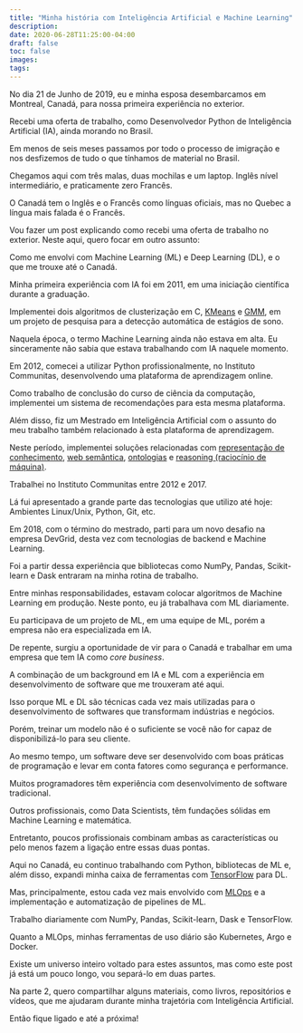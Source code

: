 ```yaml
---
title: "Minha história com Inteligência Artificial e Machine Learning"
description:
date: 2020-06-28T11:25:00-04:00
draft: false
toc: false
images:
tags:
---
```


No dia 21 de Junho de 2019, eu e minha esposa desembarcamos em Montreal, Canadá, para nossa primeira experiência no exterior.

Recebi uma oferta de trabalho, como Desenvolvedor Python de Inteligência Artificial (IA), ainda morando no Brasil.

Em menos de seis meses passamos por todo o processo de imigração e nos desfizemos de tudo o que tínhamos de material no Brasil.

Chegamos aqui com três malas, duas mochilas e um laptop. Inglês nível intermediário, e praticamente zero Francês.

O Canadá tem o Inglês e o Francês como línguas oficiais, mas no Quebec a língua mais falada é o Francês.

Vou fazer um post explicando como recebi uma oferta de trabalho no exterior. Neste aqui, quero focar em outro assunto:

Como me envolvi com Machine Learning (ML) e Deep Learning (DL), e o que me trouxe até o Canadá.

Minha primeira experiência com IA foi em 2011, em uma iniciação científica durante a graduação. 

Implementei dois algoritmos de clusterização em C, [KMeans](https://scikit-learn.org/stable/modules/generated/sklearn.cluster.KMeans.html) e [GMM](https://scikit-learn.org/stable/modules/mixture.html ), em um projeto de pesquisa para a detecção automática de estágios de sono.

Naquela época, o termo Machine Learning ainda não estava em alta. Eu sinceramente não sabia que estava trabalhando com IA naquele momento.

Em 2012, comecei a utilizar Python profissionalmente, no Instituto Communitas, desenvolvendo uma plataforma de aprendizagem online.

Como trabalho de conclusão do curso de ciência da computação, implementei um sistema de recomendações para esta mesma plataforma.

Além disso, fiz um Mestrado em Inteligência Artificial com o assunto do meu trabalho também relacionado à esta plataforma de aprendizagem.

Neste período, implementei soluções relacionadas com [representação de conhecimento](https://en.wikipedia.org/wiki/Knowledge_representation_and_reasoning), [web semântica](https://en.wikipedia.org/wiki/Semantic_Web), [ontologias](https://en.wikipedia.org/wiki/Ontology_(information_science)) e [reasoning (raciocínio de máquina)](https://en.wikipedia.org/wiki/Reasoning_system). 

Trabalhei no Instituto Communitas entre 2012 e 2017.

Lá fui apresentado a grande parte das tecnologias que utilizo até hoje: Ambientes Linux/Unix, Python, Git, etc.

Em 2018, com o término do mestrado, parti para um novo desafio na empresa DevGrid, desta vez com tecnologias de backend e Machine Learning.

Foi a partir dessa experiência que bibliotecas como NumPy, Pandas, Scikit-learn e Dask entraram na minha rotina de trabalho. 

Entre minhas responsabilidades, estavam colocar algoritmos de Machine Learning em produção. Neste ponto, eu já trabalhava com ML diariamente.

Eu participava de um projeto de ML, em uma equipe de ML, porém a empresa não era especializada em IA.

De repente, surgiu a oportunidade de vir para o Canadá e trabalhar em uma empresa que tem IA como *core business*.

A combinação de um background em IA e ML com a experiência em desenvolvimento de software que me trouxeram até aqui.

Isso porque ML e DL são técnicas cada vez mais utilizadas para o desenvolvimento de softwares que transformam indústrias e negócios.

Porém, treinar um modelo não é o suficiente se você não for capaz de disponibilizá-lo para seu cliente.

Ao mesmo tempo, um software deve ser desenvolvido com boas práticas de programação e levar em conta fatores como segurança e performance.

Muitos programadores têm experiência com desenvolvimento de software tradicional.

Outros profissionais, como Data Scientists, têm fundações sólidas em Machine Learning e matemática.

Entretanto, poucos profissionais combinam ambas as características ou pelo menos fazem a ligação entre essas duas pontas.

Aqui no Canadá, eu continuo trabalhando com Python, bibliotecas de ML e, além disso, expandi minha caixa de ferramentas com [TensorFlow](https://www.tensorflow.org/) para DL.

Mas, principalmente, estou cada vez mais envolvido com [MLOps](https://en.wikipedia.org/wiki/MLOps) e a implementação e automatização de pipelines de ML.

Trabalho diariamente com NumPy, Pandas, Scikit-learn, Dask e TensorFlow.

Quanto a MLOps, minhas ferramentas de uso diário são Kubernetes, Argo e Docker.

Existe um universo inteiro voltado para estes assuntos, mas como este post já está um pouco longo, vou separá-lo em duas partes.

Na parte 2, quero compartilhar alguns materiais, como livros, repositórios e vídeos, que me ajudaram durante minha trajetória com Inteligência Artificial.

Então fique ligado e até a próxima!